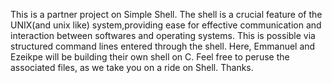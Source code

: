 This is a partner project on Simple Shell. The shell is a crucial feature of the UNIX(and unix like) system,providing  ease for effective communication and interaction between softwares and operating systems. This is possible via structured command lines entered through the shell. Here, Emmanuel and Ezeikpe will be building their own shell on C. Feel free to peruse the associated files, as we take you on a ride on Shell. Thanks.
